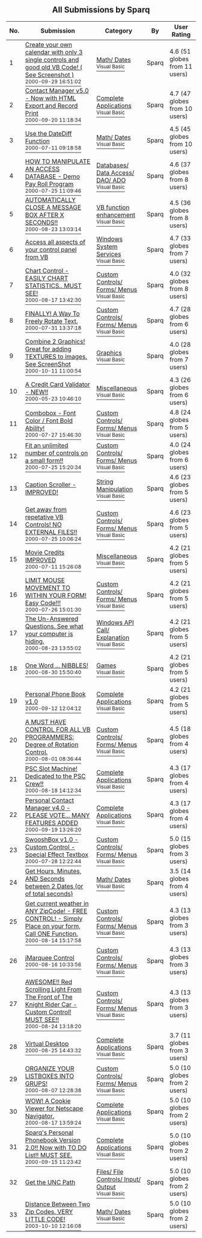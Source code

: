 ﻿<div align="center">

## All Submissions by Sparq

</div>

No.  | Submission | Category | By   | User Rating
---- | ---------- | -------- | ---- | -----------
1 | [Create your own calendar with only 3 single controls and good old VB Code\! \( See Screenshot \)<br /><sup>2000-09-29 16:51:02</sup>](https://github.com/Planet-Source-Code/sparq-create-your-own-calendar-with-only-3-single-controls-and-good-old-vb-code-see-screen__1-11761) | [Math/ Dates<br /><sup>Visual Basic</sup>](../ByCategory/math-dates__1-37.md) | Sparq | 4.6 (51 globes from 11 users)
2 | [Contact Manager v5\.0 \- Now with HTML Export and Record Print<br /><sup>2000-09-20 11:18:34</sup>](https://github.com/Planet-Source-Code/sparq-contact-manager-v5-0-now-with-html-export-and-record-print__1-11568) | [Complete Applications<br /><sup>Visual Basic</sup>](../ByCategory/complete-applications__1-27.md) | Sparq | 4.7 (47 globes from 10 users)
3 | [Use the DateDiff Function<br /><sup>2000-07-11 09:18:58</sup>](https://github.com/Planet-Source-Code/sparq-use-the-datediff-function__1-9676) | [Math/ Dates<br /><sup>Visual Basic</sup>](../ByCategory/math-dates__1-37.md) | Sparq | 4.5 (45 globes from 10 users)
4 | [HOW TO MANIPULATE AN ACCESS DATABASE \- Demo Pay Roll Program<br /><sup>2000-07-25 11:09:46</sup>](https://github.com/Planet-Source-Code/sparq-how-to-manipulate-an-access-database-demo-pay-roll-program__1-10051) | [Databases/ Data Access/ DAO/ ADO<br /><sup>Visual Basic</sup>](../ByCategory/databases-data-access-dao-ado__1-6.md) | Sparq | 4.6 (37 globes from 8 users)
5 | [AUTOMATICALLY CLOSE A MESSAGE BOX AFTER X SECONDS\!\!<br /><sup>2000-08-23 13:03:14</sup>](https://github.com/Planet-Source-Code/sparq-automatically-close-a-message-box-after-x-seconds__1-10938) | [VB function enhancement<br /><sup>Visual Basic</sup>](../ByCategory/vb-function-enhancement__1-25.md) | Sparq | 4.5 (36 globes from 8 users)
6 | [Access all aspects of your control panel from VB<br />](https://github.com/Planet-Source-Code/sparq-access-all-aspects-of-your-control-panel-from-vb__1-26026) | [Windows System Services<br /><sup>Visual Basic</sup>](../ByCategory/windows-system-services__1-35.md) | Sparq | 4.7 (33 globes from 7 users)
7 | [Chart Control \- EASILY CHART STATISTICS\.\. MUST SEE\!<br /><sup>2000-08-17 13:42:30</sup>](https://github.com/Planet-Source-Code/sparq-chart-control-easily-chart-statistics-must-see__1-10756) | [Custom Controls/ Forms/  Menus<br /><sup>Visual Basic</sup>](../ByCategory/custom-controls-forms-menus__1-4.md) | Sparq | 4.0 (32 globes from 8 users)
8 | [FINALLY\! A Way To Freely Rotate Text\.<br /><sup>2000-07-31 13:37:18</sup>](https://github.com/Planet-Source-Code/sparq-finally-a-way-to-freely-rotate-text__1-10250) | [Custom Controls/ Forms/  Menus<br /><sup>Visual Basic</sup>](../ByCategory/custom-controls-forms-menus__1-4.md) | Sparq | 4.7 (28 globes from 6 users)
9 | [Combine 2 Graphics\! Great for adding TEXTURES to images\. See ScreenShot<br /><sup>2000-10-11 11:00:54</sup>](https://github.com/Planet-Source-Code/sparq-combine-2-graphics-great-for-adding-textures-to-images-see-screenshot__1-12035) | [Graphics<br /><sup>Visual Basic</sup>](../ByCategory/graphics__1-46.md) | Sparq | 4.0 (28 globes from 7 users)
10 | [A Credit Card Validator \- NEW\!\!<br /><sup>2000-05-23 10:46:10</sup>](https://github.com/Planet-Source-Code/sparq-a-credit-card-validator-new__1-8259) | [Miscellaneous<br /><sup>Visual Basic</sup>](../ByCategory/miscellaneous__1-1.md) | Sparq | 4.3 (26 globes from 6 users)
11 | [Combobox \- Font Color / Font Bold Ability\!<br /><sup>2000-07-27 15:46:30</sup>](https://github.com/Planet-Source-Code/sparq-combobox-font-color-font-bold-ability__1-10139) | [Custom Controls/ Forms/  Menus<br /><sup>Visual Basic</sup>](../ByCategory/custom-controls-forms-menus__1-4.md) | Sparq | 4.8 (24 globes from 5 users)
12 | [Fit an unlimited number of controls on a small form\!\!<br /><sup>2000-07-25 15:20:34</sup>](https://github.com/Planet-Source-Code/sparq-fit-an-unlimited-number-of-controls-on-a-small-form__1-10060) | [Custom Controls/ Forms/  Menus<br /><sup>Visual Basic</sup>](../ByCategory/custom-controls-forms-menus__1-4.md) | Sparq | 4.0 (24 globes from 6 users)
13 | [Caption Scroller \- IMPROVED\!<br />](https://github.com/Planet-Source-Code/sparq-caption-scroller-improved__1-7791) | [String Manipulation<br /><sup>Visual Basic</sup>](../ByCategory/string-manipulation__1-5.md) | Sparq | 4.6 (23 globes from 5 users)
14 | [Get away from repetative VB Controls\! NO EXTERNAL FILES\!\!<br /><sup>2000-07-25 10:06:24</sup>](https://github.com/Planet-Source-Code/sparq-get-away-from-repetative-vb-controls-no-external-files__1-10047) | [Custom Controls/ Forms/  Menus<br /><sup>Visual Basic</sup>](../ByCategory/custom-controls-forms-menus__1-4.md) | Sparq | 4.6 (23 globes from 5 users)
15 | [Movie Credits IMPR0VED<br /><sup>2000-07-11 15:26:08</sup>](https://github.com/Planet-Source-Code/sparq-movie-credits-impr0ved__1-9686) | [Miscellaneous<br /><sup>Visual Basic</sup>](../ByCategory/miscellaneous__1-1.md) | Sparq | 4.2 (21 globes from 5 users)
16 | [LIMIT MOUSE MOVEMENT TO WITHIN YOUR FORM\! Easy Code\!\!\!<br /><sup>2000-07-26 15:01:30</sup>](https://github.com/Planet-Source-Code/sparq-limit-mouse-movement-to-within-your-form-easy-code__1-10102) | [Custom Controls/ Forms/  Menus<br /><sup>Visual Basic</sup>](../ByCategory/custom-controls-forms-menus__1-4.md) | Sparq | 4.2 (21 globes from 5 users)
17 | [The Un\-Answered Questions\. See what your computer is hiding\.<br /><sup>2000-08-23 13:55:02</sup>](https://github.com/Planet-Source-Code/sparq-the-un-answered-questions-see-what-your-computer-is-hiding__1-10942) | [Windows API Call/ Explanation<br /><sup>Visual Basic</sup>](../ByCategory/windows-api-call-explanation__1-39.md) | Sparq | 4.2 (21 globes from 5 users)
18 | [One Word \.\.\. NIBBLES\!<br /><sup>2000-08-30 15:50:40</sup>](https://github.com/Planet-Source-Code/sparq-one-word-nibbles__1-11107) | [Games<br /><sup>Visual Basic</sup>](../ByCategory/games__1-38.md) | Sparq | 4.2 (21 globes from 5 users)
19 | [Personal Phone Book v1\.0<br /><sup>2000-09-12 12:04:12</sup>](https://github.com/Planet-Source-Code/sparq-personal-phone-book-v1-0__1-11423) | [Complete Applications<br /><sup>Visual Basic</sup>](../ByCategory/complete-applications__1-27.md) | Sparq | 4.2 (21 globes from 5 users)
20 | [A MUST HAVE CONTROL FOR ALL VB PROGRAMMERS: Degree of Rotation Control\.<br /><sup>2000-08-01 08:36:44</sup>](https://github.com/Planet-Source-Code/sparq-a-must-have-control-for-all-vb-programmers-degree-of-rotation-control__1-10283) | [Custom Controls/ Forms/  Menus<br /><sup>Visual Basic</sup>](../ByCategory/custom-controls-forms-menus__1-4.md) | Sparq | 4.5 (18 globes from 4 users)
21 | [PSC Slot Machine\! Dedicated to the PSC Crew\!\!<br /><sup>2000-08-18 14:12:34</sup>](https://github.com/Planet-Source-Code/sparq-psc-slot-machine-dedicated-to-the-psc-crew__1-10794) | [Complete Applications<br /><sup>Visual Basic</sup>](../ByCategory/complete-applications__1-27.md) | Sparq | 4.3 (17 globes from 4 users)
22 | [Personal Contact Manager v4\.0 \- PLEASE VOTE\.\.\. MANY FEATURES ADDED<br /><sup>2000-09-19 13:26:20</sup>](https://github.com/Planet-Source-Code/sparq-personal-contact-manager-v4-0-please-vote-many-features-added__1-11549) | [Complete Applications<br /><sup>Visual Basic</sup>](../ByCategory/complete-applications__1-27.md) | Sparq | 4.3 (17 globes from 4 users)
23 | [SwooshBox v1\.0 \- Custom Control \- Special Effect Textbox<br /><sup>2000-07-28 12:22:44</sup>](https://github.com/Planet-Source-Code/sparq-swooshbox-v1-0-custom-control-special-effect-textbox__1-10158) | [Custom Controls/ Forms/  Menus<br /><sup>Visual Basic</sup>](../ByCategory/custom-controls-forms-menus__1-4.md) | Sparq | 5.0 (15 globes from 3 users)
24 | [Get Hours, Minutes, AND Seconds between 2 Dates \(or of total seconds\)<br />](https://github.com/Planet-Source-Code/sparq-get-hours-minutes-and-seconds-between-2-dates-or-of-total-seconds__1-49249) | [Math/ Dates<br /><sup>Visual Basic</sup>](../ByCategory/math-dates__1-37.md) | Sparq | 3.5 (14 globes from 4 users)
25 | [Get current weather in ANY ZipCode\! \- FREE CONTROL\! \- Simply Place on your form, Call ONE Function\.<br /><sup>2000-08-14 15:17:58</sup>](https://github.com/Planet-Source-Code/sparq-get-current-weather-in-any-zipcode-free-control-simply-place-on-your-form-call-one-f__1-10680) | [Custom Controls/ Forms/  Menus<br /><sup>Visual Basic</sup>](../ByCategory/custom-controls-forms-menus__1-4.md) | Sparq | 4.3 (13 globes from 3 users)
26 | [jMarquee Control<br /><sup>2000-08-16 10:33:56</sup>](https://github.com/Planet-Source-Code/sparq-jmarquee-control__1-10727) | [Custom Controls/ Forms/  Menus<br /><sup>Visual Basic</sup>](../ByCategory/custom-controls-forms-menus__1-4.md) | Sparq | 4.3 (13 globes from 3 users)
27 | [AWESOME\!\! Red Scrolling Light From The Front of The Knight Rider Car \- Custom Control\! MUST SEE\!\!<br /><sup>2000-08-24 13:18:20</sup>](https://github.com/Planet-Source-Code/sparq-awesome-red-scrolling-light-from-the-front-of-the-knight-rider-car-custom-control-mu__1-10973) | [Custom Controls/ Forms/  Menus<br /><sup>Visual Basic</sup>](../ByCategory/custom-controls-forms-menus__1-4.md) | Sparq | 4.3 (13 globes from 3 users)
28 | [Virtual Desktop<br /><sup>2000-08-25 14:43:32</sup>](https://github.com/Planet-Source-Code/sparq-virtual-desktop__1-11004) | [Complete Applications<br /><sup>Visual Basic</sup>](../ByCategory/complete-applications__1-27.md) | Sparq | 3.7 (11 globes from 3 users)
29 | [ORGANIZE YOUR LISTBOXES INTO GRUPS\!<br /><sup>2000-08-07 12:28:38</sup>](https://github.com/Planet-Source-Code/sparq-organize-your-listboxes-into-grups__1-10478) | [Custom Controls/ Forms/  Menus<br /><sup>Visual Basic</sup>](../ByCategory/custom-controls-forms-menus__1-4.md) | Sparq | 5.0 (10 globes from 2 users)
30 | [WOW\! A Cookie Viewer for Netscape Navigator\.<br /><sup>2000-08-17 13:59:24</sup>](https://github.com/Planet-Source-Code/sparq-wow-a-cookie-viewer-for-netscape-navigator__1-10757) | [Complete Applications<br /><sup>Visual Basic</sup>](../ByCategory/complete-applications__1-27.md) | Sparq | 5.0 (10 globes from 2 users)
31 | [Sparq's Personal Phonebook Version 2\.0\!\! Now with TO DO List\!\! MUST SEE\.<br /><sup>2000-09-15 11:23:42</sup>](https://github.com/Planet-Source-Code/sparq-sparq-s-personal-phonebook-version-2-0-now-with-to-do-list-must-see__1-11493) | [Complete Applications<br /><sup>Visual Basic</sup>](../ByCategory/complete-applications__1-27.md) | Sparq | 5.0 (10 globes from 2 users)
32 | [Get the UNC Path<br />](https://github.com/Planet-Source-Code/sparq-get-the-unc-path__1-25445) | [Files/ File Controls/ Input/ Output<br /><sup>Visual Basic</sup>](../ByCategory/files-file-controls-input-output__1-3.md) | Sparq | 5.0 (10 globes from 2 users)
33 | [Distance Between Two Zip Codes\. VERY LITTLE CODE\!<br /><sup>2003-10-10 12:16:08</sup>](https://github.com/Planet-Source-Code/sparq-distance-between-two-zip-codes-very-little-code__1-49144) | [Math/ Dates<br /><sup>Visual Basic</sup>](../ByCategory/math-dates__1-37.md) | Sparq | 5.0 (10 globes from 2 users)
